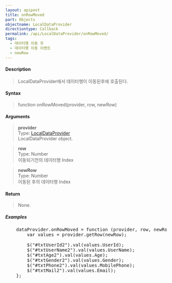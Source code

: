 ```yaml
---
layout: apipost
title: onRowMoved
part: Objects
objectname: LocalDataProvider
directiontype: Callback
permalink: /api/LocalDataProvider/onRowMoved/
tags:
  - 데이터행 이동 후
  - 데이터행 이동 이벤트
  - newRow
---
```



#### Description

> LocalDataProvider에서 데이터행이 이동된후에 호출된다.

#### Syntax

> function onRowMoved(provider, row, newRow)

#### Arguments

> **provider**  
> Type: [LocalDataProvider](/api/LocalDataProvider/)  
> LocalDataProvider object.

> **row**  
> Type: Number  
> 이동되기전의 데이터행 Index

> **newRow**  
> Type: Number  
> 이동된 후의 데이터행 Index

#### Return

> None.

##### Examples 

<pre class="prettyprint">
    dataProvider.onRowMoved = function (provider, row, newRow) {
        var values = provider.getRow(newRow);

        $("#txtUserId2").val(values.UserId);
        $("#txtUserName2").val(values.UserName);
        $("#txtAge2").val(values.Age);
        $("#txtGender2").val(values.Gender);
        $("#txtPhone2").val(values.MobilePhone);
        $("#txtMail2").val(values.Email);
    };
</pre>

